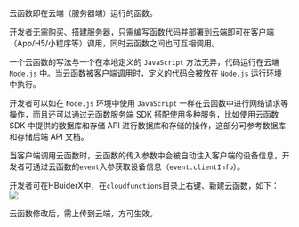 云函数即在云端（服务器端）运行的函数。

开发者无需购买、搭建服务器，只需编写函数代码并部署到云端即可在客户端（App/H5/小程序等）调用，同时云函数之间也可互相调用。

一个云函数的写法与一个在本地定义的 `JavaScript` 方法无异，代码运行在云端 `Node.js` 中。当云函数被客户端调用时，定义的代码会被放在 `Node.js` 运行环境中执行。

开发者可以如在 `Node.js` 环境中使用 `JavaScript` 一样在云函数中进行网络请求等操作，而且还可以通过云函数服务端 SDK 搭配使用多种服务，比如使用云函数 SDK 中提供的数据库和存储 API 进行数据库和存储的操作，这部分可参考数据库和存储后端 API 文档。

当客户端调用云函数时，云函数的传入参数中会被自动注入客户端的设备信息，开发者可通过云函数的`event`入参获取设备信息（`event.clientInfo`）。

开发者可在HBuiderX中，在`cloudfunctions`目录上右键、新建云函数，如下：
![](http://img.cdn.aliyun.dcloud.net.cn/uni-app/uniCloud/unicloud-02.png)

云函数修改后，需上传到云端，方可生效。